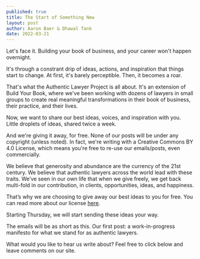 ```yaml
---
published: true
title: The Start of Something New
layout: post
author: Aaron Baer & Dhawal Tank
date: 2022-03-21
---
```

Let's face it. Building your book of business, and your career won't happen overnight. 

It's through a constrant drip of ideas, actions, and inspiration that things start to change. At first, it's barely perceptible. Then, it becomes a roar. 

That's what the Authentic Lawyer Project is all about. It's an extension of Build Your Book, where we've been working with dozens of lawyers in small groups to create real meaningful transformations in their book of business, their practice, and their lives.

Now, we want to share our best ideas, voices, and inspiration with you. Little droplets of ideas, shared twice a week.

And we're giving it away, for free. None of our posts will be under any copyright (unless noted). In fact, we're writing with a Creative Commons BY 4.0 License, which means you're free to re-use our emails/posts, even commercially.

We believe that generosity and abundance are the currency of the 21st century. We believe that authentic lawyers across the world lead with these traits. We’ve seen in our own life that when we give freely, we get back multi-fold in our contribution, in clients, opportunities, ideas, and happiness.

That’s why we are choosing to give away our best ideas to you for free. You can read more about our license [here](https://blog.buildyourbook.org/license).

Starting Thursday, we will start sending these ideas your way.

The emails will be as short as this. Our first post: a work-in-progress manifesto for what we stand for as authentic lawyers.

What would you like to hear us write about? Feel free to click below and leave comments on our site.

